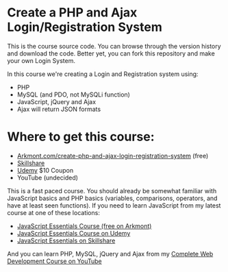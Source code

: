 # Create a PHP and Ajax Login/Registration System
This is the course source code. You can browse through the version history and download the code. Better yet, you can fork this repository and make your own Login System.

In this course we're creating a Login and Registration system using:
  - PHP
  - MySQL (and PDO, not MySQLi function)
  - JavaScript, jQuery and Ajax
  - Ajax will return JSON formats

# Where to get this course:
  - [Arkmont.com/create-php-and-ajax-login-registration-system](https://arkmont.com/create-php-and-ajax-login-registration-system) (free)
  - [Skillshare](http://skl.sh/2vVmaHw)
  - [Udemy](https://www.udemy.com/create-php-ajax-js-jquery-mysql-login-system-today/?couponCode=GITHUB-DISCOUNT) $10 Coupon
  - YouTube (undecided)

This is a fast paced course. You should already be somewhat familiar with JavaScript basics and PHP basics (variables, comparisons, operators, and have at least seen functions). If you need to learn JavaScript from my latest course at one of these locations:
- [JavaScript Essentials Course (free on Arkmont)](https://arkmont.com/javascript-essentials)
- [JavaScript Essentials Course on Udemy](https://www.udemy.com/javascript-essentials-course/)
- [JavaScript Essentials on Skillshare](http://skl.sh/2wml2Ae)

And you can learn PHP, MySQL, jQuery and Ajax from my [Complete Web Development Course on YouTube](https://www.youtube.com/playlist?list=PLNCzLFEENi67cM1-yVS4q8vu41O7Ab74j)

